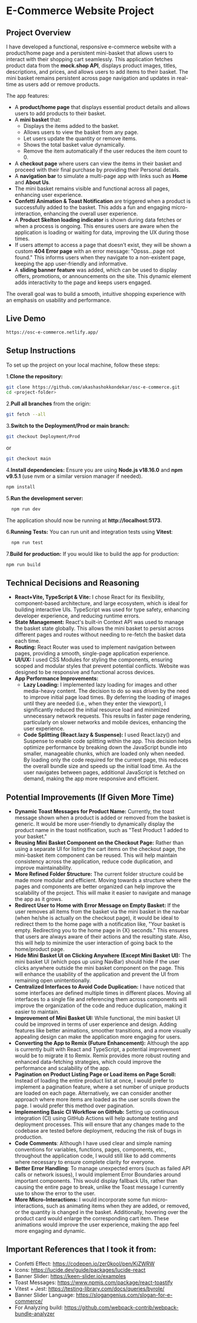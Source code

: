 # E-Commerce Website Project

## Project Overview
I have developed a functional, responsive e-commerce website with a product/home page and a persistent mini-basket that allows users to interact with their shopping cart seamlessly. This application fetches product data from the **mock.shop API**, displays product images, titles, descriptions, and prices, and allows users to add items to their basket. The mini basket remains persistent across page navigation and updates in real-time as users add or remove products.

The app features:
- A **product/home page** that displays essential product details and allows users to add products to their basket.
- A **mini basket** that:
  - Displays the items added to the basket.
  - Allows users to view the basket from any page.
  - Let users update the quantity or remove items.
  - Shows the total basket value dynamically.
  - Remove the item automatically if the user reduces the item count to 0.
- A **checkout page** where users can view the items in their basket and proceed with their final purchase by providing their Personal details.
- A **navigation bar** to simulate a multi-page app with links such as **Home** and **About Us**.
- The mini basket remains visible and functional across all pages, enhancing user experience.
- **Confetti Animation & Toast Notification** are triggered when a product is successfully added to the basket. This adds a fun and engaging micro-interaction, enhancing the overall user experience.
- A **Product Skelton loading indicator** is shown during data fetches or when a process is ongoing. This ensures users are aware when the application is loading or waiting for data, improving the UX during those times.
- If users attempt to access a page that doesn’t exist, they will be shown a custom **404 Error page** with an error message: "Opsss...page not found." This informs users when they navigate to a non-existent page, keeping the app user-friendly and informative.
- A **sliding banner feature** was added, which can be used to display offers, promotions, or announcements on the site. This dynamic element adds interactivity to the page and keeps users engaged.

The overall goal was to build a smooth, intuitive shopping experience with an emphasis on usability and performance. 

## **Live Demo**
```bash
https://osc-e-commerce.netlify.app/
```

## Setup Instructions
To set up the project on your local machine, follow these steps:

1.**Clone the repository:**
```bash
git clone https://github.com/akashashokkondekar/osc-e-commerce.git
cd <project-folder>
```

2.**Pull all branches** from the origin:
   ```bash
   git fetch --all
   ```

3.**Switch to the Deployment/Prod or main branch:**
  ```bash
  git checkout Deployment/Prod
  ```
or
```bash
git checkout main
```

4.**Install dependencies:** Ensure you are using **Node.js v18.16.0** and **npm v9.5.1** (use nvm or a similar version manager if needed).
  ```bash
  npm install
  ```
5.**Run the development server:**
```bash
  npm run dev
  ```
The application should now be running at **http://localhost:5173**.

6.**Running Tests:** You can run unit and integration tests using **Vitest**:
```bash
  npm run test
  ```
7.**Build for production:** If you would like to build the app for production:
```bash
npm run build
```
## **Technical Decisions and Reasoning**
- **React+Vite, TypeScript & Vite:** I chose React for its flexibility, component-based architecture, and large ecosystem, which is ideal for building interactive UIs. TypeScript was used for type safety, enhancing developer experience, and reducing runtime errors.
- **State Management:** React's built-in Context API was used to manage the basket state globally. This allows the mini basket to persist across different pages and routes without needing to re-fetch the basket data each time.
- **Routing:** React Router was used to implement navigation between pages, providing a smooth, single-page application experience.
- **UI/UX:** I used CSS Modules for styling the components, ensuring scoped and modular styles that prevent potential conflicts. Website was designed to be responsive and functional across devices.
- **App Performance Improvements:**
  - **Lazy Loading:** I implemented lazy loading for images and other media-heavy content. The decision to do so was driven by the need to improve initial page load times. By deferring the loading of images until they are needed (i.e., when they enter the viewport), I significantly reduced the initial resource load and minimized unnecessary network requests. This results in faster page rendering, particularly on slower networks and mobile devices, enhancing the user experience.
  - **Code Splitting (React.lazy & Suspense):** I used React.lazy() and Suspense to enable code splitting within the app. This decision helps optimize performance by breaking down the JavaScript bundle into smaller, manageable chunks, which are loaded only when needed. By loading only the code required for the current page, this reduces the overall bundle size and speeds up the initial load time. As the user navigates between pages, additional JavaScript is fetched on demand, making the app more responsive and efficient.

## **Potential Improvements (If Given More Time)**

- **Dynamic Toast Messages for Product Name:** Currently, the toast message shown when a product is added or removed from the basket is generic. It would be more user-friendly to dynamically display the product name in the toast notification, such as "Test Product 1 added to your basket."
- **Reusing Mini Basket Component on the Checkout Page:** Rather than using a separate UI for listing the cart items on the checkout page, the mini-basket item component can be reused. This will help maintain consistency across the application, reduce code duplication, and improve maintainability.
- **More Refined Folder Structure:** The current folder structure could be made more modular and efficient. Moving towards a structure where the pages and components are better organized can help improve the scalability of the project. This will make it easier to navigate and manage the app as it grows.
- **Redirect User to Home with Error Message on Empty Basket:** If the user removes all items from the basket via the mini basket in the navbar (when he/she is actually on the checkout page), it would be ideal to redirect them to the home page with a notification like, "Your basket is empty. Redirecting you to the home page in {X} seconds." This ensures that users are always aware of their actions and the resulting state. Also, this will help to minimize the user interaction of going back to the home/product page.
- **Hide Mini Basket UI on Clicking Anywhere (Except Mini Basket UI):** The mini basket UI (which pops up using NavBar) should hide if the user clicks anywhere outside the mini basket component on the page. This will enhance the usability of the application and prevent the UI from remaining open unintentionally.
- **Centralized Interfaces to Avoid Code Duplication:** I have noticed that some interfaces are defined multiple times in different places. Moving all interfaces to a single file and referencing them across components will improve the organization of the code and reduce duplication, making it easier to maintain.
- **Improvement of Mini Basket UI:** While functional, the mini basket UI could be improved in terms of user experience and design. Adding features like better animations, smoother transitions, and a more visually appealing design can make the application more engaging for users.
- **Converting the App to Remix (Future Enhancement):** Although the app is currently built with React and TypeScript, a potential improvement would be to migrate it to Remix. Remix provides more robust routing and enhanced data-fetching strategies, which could improve the performance and scalability of the app.
- **Pagination on Product Listing Page or Load items on Page Scroll:** Instead of loading the entire product list at once, I would prefer to implement a pagination feature, where a set number of unique products are loaded on each page. Alternatively, we can consider another approach where more items are loaded as the user scrolls down the page. I would prefer this method over pagination.
- **Implementing Basic CI Workflow on GitHub:** Setting up continuous integration (CI) using GitHub Actions will help automate testing and deployment processes. This will ensure that any changes made to the codebase are tested before deployment, reducing the risk of bugs in production.
- **Code Comments**: Although I have used clear and simple naming conventions for variables, functions, pages, components, etc., throughout the application code, I would still like to add comments where necessary to ensure complete clarity for everyone.
- **Better Error Handling**: To manage unexpected errors (such as failed API calls or network issues), I would implement Error Boundaries around important components. This would display fallback UIs, rather than causing the entire page to break, unlike the Toast message I currently use to show the error to the user.
- **More Micro-Interactions:** I would incorporate some fun micro-interactions, such as animating items when they are added, or removed, or the quantity is changed in the basket. Additionally, hovering over the product card would enlarge the corresponding cart item. These animations would improve the user experience, making the app feel more engaging and dynamic.

## Important References that I took it from:

- Confetti Effect: https://codepen.io/zer0kool/pen/KjZWRW
- Icons: https://lucide.dev/guide/packages/lucide-react
- Banner Slider: https://keen-slider.io/examples
- Toast Messages: https://www.npmjs.com/package/react-toastify
- Vitest + Jest: https://testing-library.com/docs/queries/byrole/
- Banner Slider Language: https://slogangenius.com/slogan-for-e-commerce/
- For Analyzing build: https://github.com/webpack-contrib/webpack-bundle-analyzer
